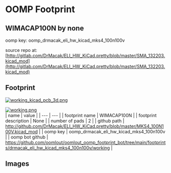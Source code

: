 # OOMP Footprint  
## WIMACAP100N  by none  
  
oomp key: oomp_drmacak_eli_hw_kicad_mks4_100n100v  
  
source repo at: [http://gitlab.com/DrMacak/ELI_HW_KiCad.pretty/blob/master/SMA_132203.kicad_mod](http://gitlab.com/DrMacak/ELI_HW_KiCad.pretty/blob/master/SMA_132203.kicad_mod)  
## Footprint  
  
[![working_kicad_pcb_3d.png](working_kicad_pcb_3d_600.png)](working_kicad_pcb_3d.png)  
  
[![working.png](working_600.png)](working.png)  
| name | value | 
| --- | --- | 
| footprint name | WIMACAP100N | 
| footprint description | None | 
| number of pads | 2 | 
| github path | http://github.com/DrMacak/ELI_HW_KiCad.pretty/blob/master/MKS4_100N100V.kicad_mod | 
| oomp key | oomp_drmacak_eli_hw_kicad_mks4_100n100v | 
| oomp bot github | https://github.com/oomlout/oomlout_oomp_footprint_bot/tree/main/footprints/drmacak_eli_hw_kicad_mks4_100n100v/working | 
## Images  
